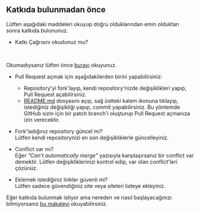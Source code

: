 ## Katkıda bulunmadan önce

Lütfen aşağıdaki maddeleri okuyup doğru olduklarından emin olduktan sonra katkıda bulununuz.

- Katkı Çağrısını okudunuz mu?
<br>

Okumadıysanız lütfen önce [burayı](https://github.com/fatihacet/turkcekaynaklar-com/blob/master/Katki-Cagrisi.md) okuyunuz.

- Pull Request açmak için aşağıdakilerden birini yapabilirsiniz:
	- Repository'yi fork'layıp, kendi repository'nizde değişiklikleri yapıp, Pull Request açabilirsiniz.
	- [README.md](https://github.com/fatihacet/turkcekaynaklar-com/blob/master/README.md) dosyasını açıp, sağ üstteki kalem ikonuna tıklayıp, istediğiniz değişikliği yapıp, commit yapabilirsiniz. Bu yöntemde GitHub sizin için bir patch branch'i oluşturup Pull Request açmanıza izin verecektir.

- Fork'ladığınız repository güncel mi?
	<br>
	Lütfen kendi repositorynizi en son değişikliklerle güncelleyiniz.

- Conflict var mı?
	<br>
	Eğer *"Can’t automatically merge"* yazısıyla karşılaşırsanız bir conflict var demektir. Lütfen değişikliklerinizi kontrol edip, var olan conflict'leri çözünüz.

- Eklemek istediğiniz linkler güvenli mi?
	<br>
	Lütfen sadece güvendiğiniz site veya siteleri listeye ekleyiniz.

Eğer katkıda bulunmak istiyor ama nereden ve nasıl başlayacağınızı bilmiyorsanız [bu makaleyi](https://medium.com/@cengizhanc/github-ile-a%C3%A7%C4%B1k-kaynak-projelere-katk%C4%B1da-bulunmak-8a0d79090546) okuyabilirsiniz.
